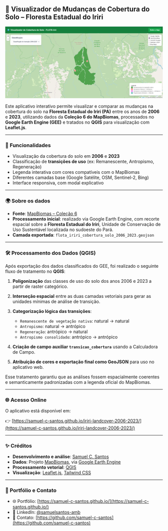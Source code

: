 ## 🌱 Visualizador de Mudanças de Cobertura do Solo – Floresta Estadual do Iriri

![Demonstração](demo.png)

Este aplicativo interativo permite visualizar e comparar as mudanças na cobertura do solo na **Floresta Estadual do Iriri (PA)** entre os anos de **2006** e **2023**, utilizando dados da **Coleção 6 do MapBiomas**, processados no **Google Earth Engine (GEE)** e tratados no **QGIS** para visualização com **Leaflet.js**.

---

### 📌 Funcionalidades

* Visualização da cobertura do solo em **2006** e **2023**
* Classificação de **transições de uso** (ex: Remanescente, Antropismo, Regeneração)
* Legenda interativa com cores compatíveis com o MapBiomas
* Diferentes camadas base (Google Satélite, OSM, Sentinel-2, Bing)
* Interface responsiva, com modal explicativo

---

### 🌍 Sobre os dados

* **Fonte**: [MapBiomas – Coleção 6](https://brasil.mapbiomas.org/colecoes-mapbiomas)
* **Processamento inicial**: realizado via Google Earth Engine, com recorte espacial sobre a **Floresta Estadual do Iriri**, Unidade de Conservação de Uso Sustentável localizada no sudoeste do Pará.
* **Camada exportada**: `flota_iriri_cobertura_solo_2006_2023.geojson`

---

### 🛠️ Processamento dos Dados (QGIS)

Após exportação dos dados classificados do GEE, foi realizado o seguinte fluxo de tratamento no **QGIS**:

1. **Poligonização** das classes de uso do solo dos anos 2006 e 2023 a partir de raster categórico.
2. **Interseção espacial** entre as duas camadas vetoriais para gerar as unidades mínimas de análise de transição.
3. **Categorização lógica das transições**:

   * `Remanescente de vegetação nativa`: natural → natural
   * `Antropismo`: natural → antrópico
   * `Regeneração`: antrópico → natural
   * `Antropismo consolidado`: antrópico → antrópico
4. **Criação de campo auxiliar `transicao_cobertura`** usando a Calculadora de Campo.
5. **Atribuição de cores e exportação final como GeoJSON** para uso no aplicativo web.

Esse tratamento garantiu que as análises fossem espacialmente coerentes e semanticamente padronizadas com a legenda oficial do MapBiomas.

---

### 🌐 Acesso Online

O aplicativo está disponível em:

👉 [https://samuel-c-santos.github.io/iriri-landcover-2006-2023/](https://samuel-c-santos.github.io/iriri-landcover-2006-2023/)

---

### ✨ Créditos

* **Desenvolvimento e análise**: [Samuel C. Santos](https://www.linkedin.com/in/samuelsantos-amb/)
* **Dados**: Projeto [MapBiomas](https://mapbiomas.org/), via [Google Earth Engine](https://code.earthengine.google.com/)
* **Processamento vetorial**: [QGIS](https://qgis.org/)
* **Visualização**: [Leaflet.js](https://leafletjs.com/), [Tailwind CSS](https://tailwindcss.com/)

---

### 📁 Portfólio e Contato

- 🌐 Portfólio: [https://samuel-c-santos.github.io/](https://samuel-c-santos.github.io/)
- 💼 LinkedIn: [@samuelsantos-amb](https://www.linkedin.com/in/samuelsantos-amb/)
- 📧 Contato: [https://github.com/samuel-c-santos](https://github.com/samuel-c-santos)